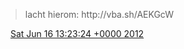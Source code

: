> lacht hierom: http://vba\.sh/AEKGcW

<img src="../../media/tweet.ico" width="12" /> [Sat Jun 16 13:23:24 +0000 2012](https://twitter.com/DromerDenker/status/213985127863291904)
